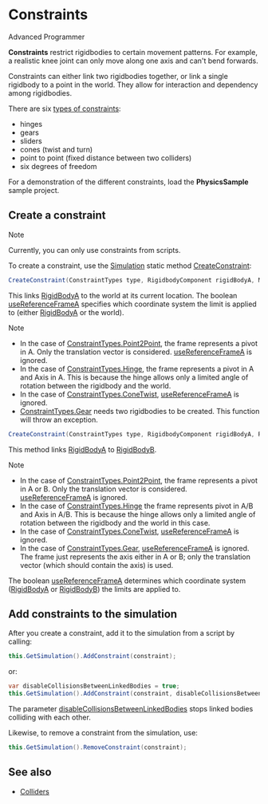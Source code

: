 # Constraints

<div class="doc-incomplete"/>

<span class="label label-doc-level">Advanced</span>
<span class="label label-doc-audience">Programmer</span>

**Constraints** restrict rigidbodies to certain movement patterns. For example, a realistic knee joint can only move along one axis and can't bend forwards.

Constraints can either link two rigidbodies together, or link a single rigidbody to a point in the world. They allow for interaction and dependency among rigidbodies. 

There are six [types of constraints](xref:Xenko.Physics.ConstraintTypes):

* hinges
* gears
* sliders
* cones (twist and turn)
* point to point (fixed distance between two colliders)
* six degrees of freedom

For a demonstration of the different constraints, load the **PhysicsSample** sample project.

## Create a constraint

> [!Note]
> Currently, you can only use constraints from scripts.

To create a constraint, use the [Simulation](xref:Xenko.Physics.Simulation) static method [CreateConstraint](xref:Xenko.Physics.Simulation.CreateConstraint\(Xenko.Physics.ConstraintTypes,Xenko.Physics.RigidbodyComponent,Xenko.Core.Mathematics.Matrix,System.Boolean\)):

```cs
CreateConstraint(ConstraintTypes type, RigidbodyComponent rigidBodyA, Matrix frameA, bool useReferenceFrameA);
```

This links [RigidBodyA](xref:Xenko.Physics.Constraint.RigidBodyA) to the world at its current location.
The boolean [useReferenceFrameA](xref:Xenko.Physics.Simulation.CreateConstraint\(Xenko.Physics.ConstraintTypes,Xenko.Physics.RigidbodyComponent,Xenko.Core.Mathematics.Matrix,System.Boolean\)) specifies which coordinate system the limit is applied to (either [RigidBodyA](xref:Xenko.Physics.Constraint.RigidBodyA) or the world).

> [!Note]
> * In the case of [ConstraintTypes.Point2Point](xref:Xenko.Physics.ConstraintTypes), the frame represents a pivot in A. Only the translation vector is considered. [useReferenceFrameA](xref:Xenko.Physics.Simulation.CreateConstraint\(Xenko.Physics.ConstraintTypes,Xenko.Physics.RigidbodyComponent,Xenko.Core.Mathematics.Matrix,System.Boolean\)) is ignored.
> * In the case of [ConstraintTypes.Hinge](xref:Xenko.Physics.ConstraintTypes), the frame represents a pivot in A and Axis in A. This is because the hinge allows only a limited angle of rotation between the rigidbody and the world.
> * In the case of [ConstraintTypes.ConeTwist](xref:Xenko.Physics.ConstraintTypes), [useReferenceFrameA](xref:Xenko.Physics.Simulation.CreateConstraint\(Xenko.Physics.ConstraintTypes,Xenko.Physics.RigidbodyComponent,Xenko.Core.Mathematics.Matrix,System.Boolean\)) is ignored.
> * [ConstraintTypes.Gear](xref:Xenko.Physics.ConstraintTypes) needs two rigidbodies to be created. This function will throw an exception.

```cs
CreateConstraint(ConstraintTypes type, RigidbodyComponent rigidBodyA, RigidbodyComponent rigidBodyB, Matrix frameA, Matrix frameB, bool useReferenceFrameA)
```

This method links [RigidBodyA](xref:Xenko.Physics.Constraint.RigidBodyA) to  [RigidBodyB](xref:Xenko.Physics.Constraint.RigidBodyB).

> [!Note]
> * In the case of [ConstraintTypes.Point2Point](xref:Xenko.Physics.ConstraintTypes), the frame represents a pivot in A or B. Only the translation vector is considered. [useReferenceFrameA](xref:Xenko.Physics.Simulation.CreateConstraint\(Xenko.Physics.ConstraintTypes,Xenko.Physics.RigidbodyComponent,Xenko.Core.Mathematics.Matrix,System.Boolean\)) is ignored.
> * In the case of [ConstraintTypes.Hinge](xref:Xenko.Physics.ConstraintTypes) the frame represents pivot in A/B and Axis in A/B. This is because the hinge allows only a limited angle of rotation between the rigidbody and the world in this case.
> * In the case of [ConstraintTypes.ConeTwist](xref:Xenko.Physics.ConstraintTypes), [useReferenceFrameA](xref:Xenko.Physics.Simulation.CreateConstraint\(Xenko.Physics.ConstraintTypes,Xenko.Physics.RigidbodyComponent,Xenko.Core.Mathematics.Matrix,System.Boolean\)) is ignored.
> * In the case of [ConstraintTypes.Gear](xref:Xenko.Physics.ConstraintTypes), [useReferenceFrameA](xref:Xenko.Physics.Simulation.CreateConstraint\(Xenko.Physics.ConstraintTypes,Xenko.Physics.RigidbodyComponent,Xenko.Core.Mathematics.Matrix,System.Boolean\)) is ignored. The frame just represents the axis either in A or B; only the translation vector (which should contain the axis) is used.

The boolean [useReferenceFrameA](xref:Xenko.Physics.Simulation.CreateConstraint\(Xenko.Physics.ConstraintTypes,Xenko.Physics.RigidbodyComponent,Xenko.Core.Mathematics.Matrix,System.Boolean\)) determines which coordinate system ([RigidBodyA](xref:Xenko.Physics.Constraint.RigidBodyA) or [RigidBodyB](xref:Xenko.Physics.Constraint.RigidBodyB)) the limits are applied to.

## Add constraints to the simulation

After you create a constraint, add it to the simulation from a script by calling:

```cs
this.GetSimulation().AddConstraint(constraint);
```

or:

```cs
var disableCollisionsBetweenLinkedBodies = true;
this.GetSimulation().AddConstraint(constraint, disableCollisionsBetweenLinkedBodies);
```

The parameter [disableCollisionsBetweenLinkedBodies](xref:Xenko.Physics.Simulation.AddConstraint\(Xenko.Physics.Constraint,System.Boolean\))
 stops linked bodies colliding with each other.

Likewise, to remove a constraint from the simulation, use:

```cs
this.GetSimulation().RemoveConstraint(constraint);
```

## See also

* [Colliders](colliders.md)